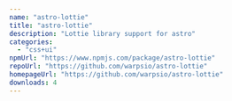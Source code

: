 ```yaml
---
name: "astro-lottie"
title: "astro-lottie"
description: "Lottie library support for astro"
categories:
  - "css+ui"
npmUrl: "https://www.npmjs.com/package/astro-lottie"
repoUrl: "https://github.com/warpsio/astro-lottie"
homepageUrl: "https://github.com/warpsio/astro-lottie"
downloads: 4
---
```

